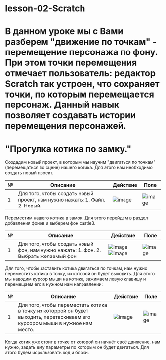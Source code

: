 # lesson-02-Scratch
# В данном уроке мы с Вами разберем "движение по точкам" - перемещение персонажа по фону. При этом точки перемещения отмечает пользователь: редактор Scratch так устроен, что сохраняет точки, по которым перемещается персонаж. Данный навык позволяет создавать истории перемещения персонажей. 
# "Прогулка котика по замку."

 Создадим новый проект, в которым мы научим "двигаться по точкам" (перемещаться по сцене) нашего котика. Для этого нам необходимо создать новый проект. 

|№| Описание| Действие| Поле|
|-|---------|---------|-----|
|1|Для того, чтобы создать новый проект, нам нужно нажать: 1. Файл.    2. Новый.|![image](https://user-images.githubusercontent.com/90557670/135334407-6b477b77-7e08-4c04-aab8-f3375deba594.png)|![image](https://user-images.githubusercontent.com/90557670/135148419-6a1dc07f-249c-48aa-8f5b-85e0db075fc0.png)|

Переместим нашего котика в замок. Для этого перейдем в раздел добавления фонов и выберем фон castle3.

|№| Описание| Действие| Поле|
|-|---------|---------|-----|
|1| Для того, чтобы создать новый фон, нам нужно нажать:  1. Фон.  2. Выбрать желаемый фон|![image](https://user-images.githubusercontent.com/90557670/135149483-68de21c9-7a4e-4595-9e8b-1dacc5107dce.png) ![image](https://user-images.githubusercontent.com/90557670/135149555-95afa43b-5c60-44a1-bf24-49375e7516b2.png)|![image](https://user-images.githubusercontent.com/90557670/135150623-7697daf0-2694-49b8-aec6-3da010a06312.png)|

Для того, чтобы заставить котика двигаться по точкам, нам нужно переместить котика в точку, из которой он будет выходить. Для этого мы наводим курсор мыши на котика, зажимаем левую клавишу и перемещаем его в нужном нам направлении:

|№| Описание| Действие| Поле|
|-|---------|---------|-----|
|1|Для того, чтобы переместить котика в точку из которрой он будет выходить, перетаскиваем его курсором мыши в нужное нам место.| ![image](https://user-images.githubusercontent.com/90557670/135515282-1a64e191-65c4-4826-87c1-011a2c45524c.png)|![image](https://user-images.githubusercontent.com/90557670/135515477-38a01c98-a97d-4e62-980c-622995f38cb7.png)|
Когда котик уже стоит в точке от которой он начнёт своё движение, нам нужно, задать ему параметры по которым он будет двигаться. Для этого будем исрользовать код и блоки. 





